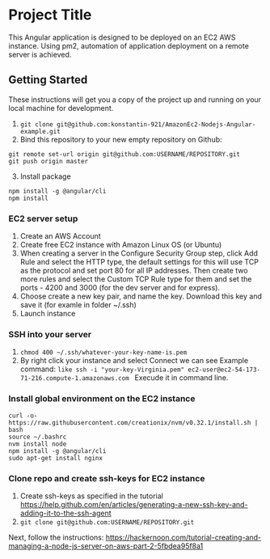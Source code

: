 # Project Title

This Angular application is designed to be deployed on an EC2 AWS instance. Using pm2, automation of application deployment on a remote server is achieved.

## Getting Started

These instructions will get you a copy of the project up and running on your local machine for development.

1. ```git clone git@github.com:konstantin-921/AmazonEc2-Nodejs-Angular-example.git```
2. Bind this repository to your new empty repository on Github:
```
git remote set-url origin git@github.com:USERNAME/REPOSITORY.git
git push origin master
```
3. Install package
```
npm install -g @angular/cli
npm install
```

### EC2 server setup

1. Create an AWS Account
2. Create free EC2 instance with Amazon Linux OS (or Ubuntu)
3. When creating a server in the Configure Security Group step, click Add Rule and select the HTTP type, the default settings for this will use TCP as the protocol and set port 80 for all IP addresses. Then create two more rules and select the Custom TCP Rule type for them and set the ports - 4200 and 3000 (for the dev server and for express).
4. Choose create a new key pair, and name the key. Download this key and save it (for examle in folder ~/.ssh)
5. Launch instance

### SSH into your server

1. ```chmod 400 ~/.ssh/whatever-your-key-name-is.pem```
2. By right click your instance and select Connect we can see Example command:
```like ssh -i "your-key-Virginia.pem" ec2-user@ec2-54-173-71-216.compute-1.amazonaws.com ```
Execude it in command line.

### Install global environment on the EC2 instance

```
curl -o- https://raw.githubusercontent.com/creationix/nvm/v0.32.1/install.sh | bash
source ~/.bashrc
nvm install node
npm install -g @angular/cli
sudo apt-get install nginx
```

### Clone repo and create ssh-keys for EC2 instance

1. Create ssh-keys as specified in the tutorial https://help.github.com/en/articles/generating-a-new-ssh-key-and-adding-it-to-the-ssh-agent
2. ```git clone git@github.com:USERNAME/REPOSITORY.git```

Next, follow the instructions: https://hackernoon.com/tutorial-creating-and-managing-a-node-js-server-on-aws-part-2-5fbdea95f8a1